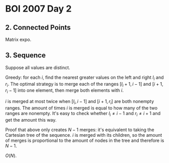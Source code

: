 # BOI 2007 Day 2

## 2. Connected Points
Matrix expo.

## 3. Sequence
Suppose all values are distinct.

Greedy: for each $i$, find the nearest greater values on the left and right $l_i$ and $r_i$. The optimal strategy is to merge each of the ranges $[l_i+1,i-1]$ and $[i+1,r_i-1]$ into one element, then merge both elements with $i$.

$i$ is merged at most twice when $[l_i,i-1]$ and $[i+1,r_i]$ are both nonempty ranges. The amount of times $i$ is merged is equal to how many of the two ranges are nonempty. It's easy to check whether $l_i\ne{i-1}$ and $r_i\ne{i+1}$ and get the amount this way.

Proof that above only creates $N-1$ merges: it's equivalent to taking the Cartesian tree of the sequence. $i$ is merged with its children, so the amount of merges is proportional to the amount of nodes in the tree and therefore is $N-1$.

$O(N)$.